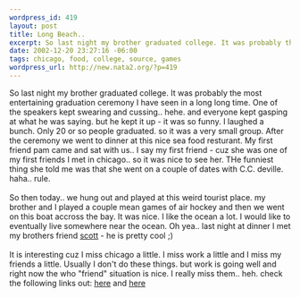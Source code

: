 ```yaml
--- 
wordpress_id: 419
layout: post
title: Long Beach..
excerpt: So last night my brother graduated college. It was probably the most entertaining graduation ceremony I have seen in a long long time. One of the speakers kept swearing and cussing.. hehe. and everyone kept gasping at what he was saying. but he kept it up  -  it was so funny. I laughed a bunch. Only 20 or so people graduated. so it was a very small group. After the ceremony we went to dinner at t...
date: 2002-12-20 23:27:16 -06:00
tags: chicago, food, college, source, games
wordpress_url: http://new.nata2.org/?p=419
---
```

So last night my brother graduated college. It was probably the most entertaining graduation ceremony I have seen in a long long time. One of the speakers kept swearing and cussing.. hehe. and everyone kept gasping at what he was saying. but he kept it up  -  it was so funny. I laughed a bunch. Only 20 or so people graduated. so it was a very small group. After the ceremony we went to dinner at this nice sea food resturant. My first friend pam came and sat with us.. I say my first friend - cuz she was one of my first friends I met in chicago.. so it was nice to see her. THe funniest thing she told me was that she went on a couple of dates with C.C. deville. haha.. rule. <br/><br/>So then today.. we hung out and played at this weird tourist place. my brother and I played a couple mean games of air hockey and then we went on this boat accross the bay. It was nice. I like the ocean a lot. I would like to eventually live somewhere near the ocean. Oh yea.. last night at dinner I met my brothers friend <a href="http://www.kronusfilms.com">scott</a> - he is pretty cool ;) <Br><br/>It is interesting cuz I miss chicago a little. I miss work a little and I miss my friends a little. Usually I don't do these things. but work is going well and right now the who "friend" situation is nice. I really miss them.. heh. check the following links out: <a href="http://seattletimes.nwsource.com/html/localnews/134599925_webmurray20.html">here</a> and <a href="http://www.mirror.co.uk/voiceofthemirror/">here</a>
